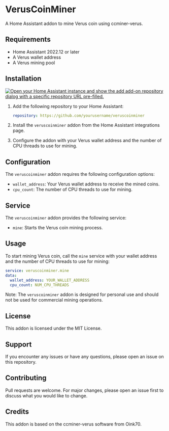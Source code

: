 # VerusCoinMiner
A Home Assistant addon to mine Verus coin using ccminer-verus.

## Requirements
- Home Assistant 2022.12 or later
- A Verus wallet address
- A Verus mining pool

## Installation

[![Open your Home Assistant instance and show the add add-on repository dialog with a specific repository URL pre-filled.](https://my.home-assistant.io/badges/supervisor_add_addon_repository.svg)](https://my.home-assistant.io/redirect/supervisor_add_addon_repository/?repository_url=https%3A%2F%2Fgithub.com%2Fyourusername%2Fveruscoinminer)


1. Add the following repository to your Home Assistant:
    ```yaml
    repository: https://github.com/yourusername/veruscoinminer
    ```

2. Install the `veruscoinminer` addon from the Home Assistant integrations page.
3. Configure the addon with your Verus wallet address and the number of CPU threads to use for mining.

## Configuration
The `veruscoinminer` addon requires the following configuration options:
- `wallet_address`: Your Verus wallet address to receive the mined coins.
- `cpu_count`: The number of CPU threads to use for mining.

## Service
The `veruscoinminer` addon provides the following service:
- `mine`: Starts the Verus coin mining process.

## Usage
To start mining Verus coin, call the `mine` service with your wallet address and the number of CPU threads to use for mining:
```yaml
service: veruscoinminer.mine
data:
  wallet_address: YOUR_WALLET_ADDRESS
  cpu_count: NUM_CPU_THREADS
```
Note: The `veruscoinminer` addon is designed for personal use and should not be used for commercial mining operations.

## License
This addon is licensed under the MIT License.

## Support
If you encounter any issues or have any questions, please open an issue on this repository.

## Contributing
Pull requests are welcome. For major changes, please open an issue first to discuss what you would like to change.

## Credits
This addon is based on the ccminer-verus software from Oink70.
